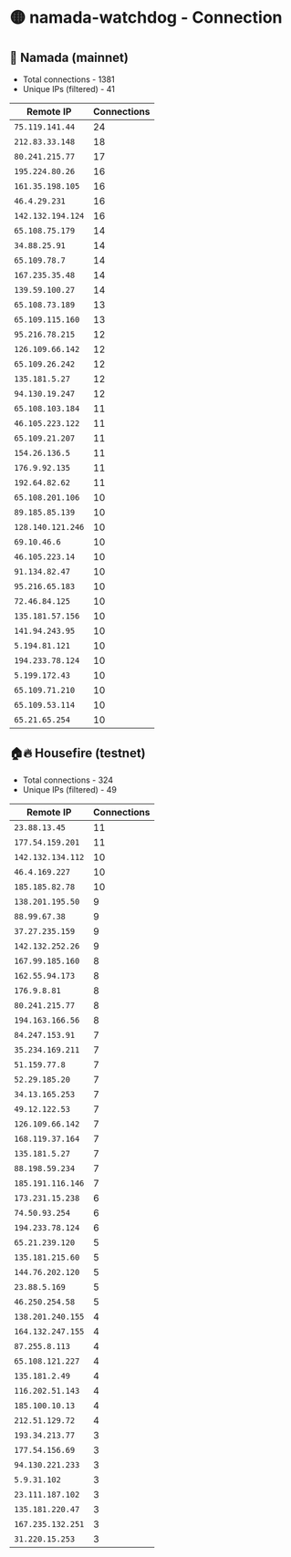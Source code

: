 # 🟡 namada-watchdog - Connection

## 🚀 Namada (mainnet)
- Total connections - 1381
- Unique IPs (filtered) - 41

| Remote IP | Connections |
|-----------|-------------|
| `75.119.141.44` | 24 |
| `212.83.33.148` | 18 |
| `80.241.215.77` | 17 |
| `195.224.80.26` | 16 |
| `161.35.198.105` | 16 |
| `46.4.29.231` | 16 |
| `142.132.194.124` | 16 |
| `65.108.75.179` | 14 |
| `34.88.25.91` | 14 |
| `65.109.78.7` | 14 |
| `167.235.35.48` | 14 |
| `139.59.100.27` | 14 |
| `65.108.73.189` | 13 |
| `65.109.115.160` | 13 |
| `95.216.78.215` | 12 |
| `126.109.66.142` | 12 |
| `65.109.26.242` | 12 |
| `135.181.5.27` | 12 |
| `94.130.19.247` | 12 |
| `65.108.103.184` | 11 |
| `46.105.223.122` | 11 |
| `65.109.21.207` | 11 |
| `154.26.136.5` | 11 |
| `176.9.92.135` | 11 |
| `192.64.82.62` | 11 |
| `65.108.201.106` | 10 |
| `89.185.85.139` | 10 |
| `128.140.121.246` | 10 |
| `69.10.46.6` | 10 |
| `46.105.223.14` | 10 |
| `91.134.82.47` | 10 |
| `95.216.65.183` | 10 |
| `72.46.84.125` | 10 |
| `135.181.57.156` | 10 |
| `141.94.243.95` | 10 |
| `5.194.81.121` | 10 |
| `194.233.78.124` | 10 |
| `5.199.172.43` | 10 |
| `65.109.71.210` | 10 |
| `65.109.53.114` | 10 |
| `65.21.65.254` | 10 |

## 🏠🔥 Housefire (testnet)

- Total connections - 324
- Unique IPs (filtered) - 49

| Remote IP | Connections |
|-----------|-------------|
| `23.88.13.45` | 11 |
| `177.54.159.201` | 11 |
| `142.132.134.112` | 10 |
| `46.4.169.227` | 10 |
| `185.185.82.78` | 10 |
| `138.201.195.50` | 9 |
| `88.99.67.38` | 9 |
| `37.27.235.159` | 9 |
| `142.132.252.26` | 9 |
| `167.99.185.160` | 8 |
| `162.55.94.173` | 8 |
| `176.9.8.81` | 8 |
| `80.241.215.77` | 8 |
| `194.163.166.56` | 8 |
| `84.247.153.91` | 7 |
| `35.234.169.211` | 7 |
| `51.159.77.8` | 7 |
| `52.29.185.20` | 7 |
| `34.13.165.253` | 7 |
| `49.12.122.53` | 7 |
| `126.109.66.142` | 7 |
| `168.119.37.164` | 7 |
| `135.181.5.27` | 7 |
| `88.198.59.234` | 7 |
| `185.191.116.146` | 7 |
| `173.231.15.238` | 6 |
| `74.50.93.254` | 6 |
| `194.233.78.124` | 6 |
| `65.21.239.120` | 5 |
| `135.181.215.60` | 5 |
| `144.76.202.120` | 5 |
| `23.88.5.169` | 5 |
| `46.250.254.58` | 5 |
| `138.201.240.155` | 4 |
| `164.132.247.155` | 4 |
| `87.255.8.113` | 4 |
| `65.108.121.227` | 4 |
| `135.181.2.49` | 4 |
| `116.202.51.143` | 4 |
| `185.100.10.13` | 4 |
| `212.51.129.72` | 4 |
| `193.34.213.77` | 3 |
| `177.54.156.69` | 3 |
| `94.130.221.233` | 3 |
| `5.9.31.102` | 3 |
| `23.111.187.102` | 3 |
| `135.181.220.47` | 3 |
| `167.235.132.251` | 3 |
| `31.220.15.253` | 3 |

